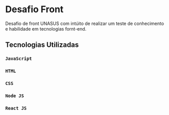 # Desafio Front

Desafio de front UNASUS com intúito de realizar um teste de conhecimento e habilidade em tecnologias fornt-end.

## Tecnologias Utilizadas

### `JavaScript`
### `HTML`
### `CSS`
### `Node JS`
### `React JS`
